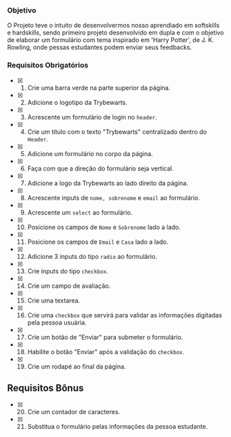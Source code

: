 ### Objetivo
O Projeto teve o intuito de desenvolvermos nosso aprendiado em softskills e hardskills, sendo primeiro projeto desenvolvido em dupla e com o objetivo de elaborar um formulário com tema inspirado em 'Harry Potter', de J. K. Rowling, onde pessas estudantes podem enviar seus feedbacks.
### Requisitos Obrigatórios
- [x] 1. Crie uma barra verde na parte superior da página.
- [x] 2. Adicione o logotipo da Trybewarts.
- [x] 3. Acrescente um formulário de login no `header`.
- [x] 4. Crie um título com o texto "Trybewarts" centralizado dentro do `Header`.
- [x] 5. Adicione um formulário no corpo da página.
- [x] 6. Faça com que a direção do formulário seja vertical.
- [x] 7. Adicione a logo da Trybewarts ao lado direito da página.
- [x] 8. Acrescente inputs de `nome, sobrenome` e `email` ao formulário.
- [x] 9. Acrescente um `select` ao formulário.
- [x] 10. Posicione os campos de `Nome` e `Sobrenome` lado a lado.
- [x] 11. Posicione os campos de `Email` e `Casa` lado a lado.
- [x] 12. Adicione 3 inputs do tipo `radio` ao formulário.
- [x] 13. Crie inputs do tipo `checkbox`.
- [x] 14. Crie um campo de avaliação.
- [x] 15. Crie uma textarea.
- [x] 16. Crie uma `checkbox` que servirá para validar as informações digitadas pela pessoa usuária.
- [x] 17. Crie um botão de "Enviar" para submeter o formulário.
- [x] 18. Habilite o botão "Enviar" após a validação do `checkbox`.
- [x] 19. Crie um rodapé ao final da página.
## Requisitos Bônus
- [x] 20. Crie um contador de caracteres.
- [x] 21. Substitua o formulário pelas informações da pessoa estudante.

